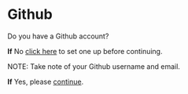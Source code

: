 # Github

Do you have a Github account?

**If** No [click here](https://github.com/) to set one up before continuing.

NOTE: Take note of your Github username and email.

**If** Yes, please [continue](../git/git-config.md).